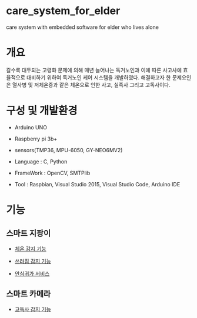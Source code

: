 # care_system_for_elder
care system with embedded software for elder who lives alone

# 개요
 갈수록 대두되는 고령화 문제에 의해 매년 늘어나는 독거노인과 이에 따른 사고사에 효율적으로 대비하기 위하여 독거노인 케어 시스템을 개발하였다. 해결하고자 한 문제요인은 열사병 및 저체온증과 같은 체온으로 인한 사고, 실족사 그리고 고독사이다.

# 구성 및 개발환경
- Arduino UNO

- Raspberry pi 3b+

- sensors(TMP36, MPU-6050, GY-NEO6MV2)


- Language : C, Python

- FrameWork : OpenCV, SMTPlib

- Tool : Raspbian, Visual Studio 2015, Visual Studio Code, Arduino IDE

# 기능
## 스마트 지팡이

- [체온 감지 기능](https://github.com/artiiicy/Care_system_for_elder/edit/master/README.md/체온감지기능)

- [쓰러짐 감지 기능](https://github.com/artiiicy/Care_system_for_elder/edit/master/README.md/쓰러짐감지기능)

- [안심귀가 서비스](https://github.com/artiiicy/Care_system_for_elder/edit/master/README.md/안심귀가서비스)

## 스마트 카메라

- [고독사 감지 기능](https://github.com/artiiicy/Care_system_for_elder/edit/master/README.md/고독사감지기능)
